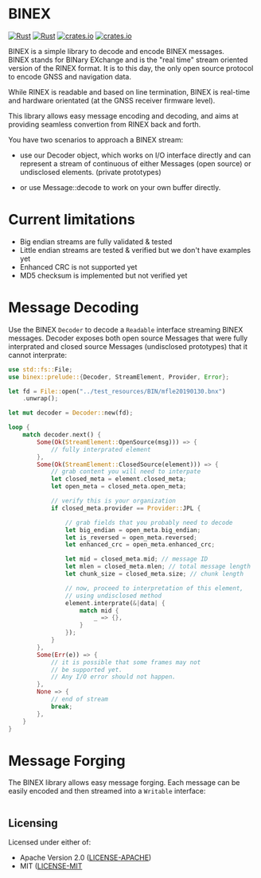 # BINEX

[![Rust](https://github.com/georust/rinex/actions/workflows/rust.yml/badge.svg)](https://github.com/georust/rinex/actions/workflows/rust.yml)
[![Rust](https://github.com/georust/rinex/actions/workflows/daily.yml/badge.svg)](https://github.com/georust/rinex/actions/workflows/daily.yml) [![crates.io](https://img.shields.io/crates/v/binex.svg)](https://crates.io/crates/binex) [![crates.io](https://docs.rs/binex/badge.svg)](https://docs.rs/binex/badge.svg)

BINEX is a simple library to decode and encode BINEX messages.  
BINEX stands for BINary EXchange and is the "real time" stream oriented
version of the RINEX format. It is to this day, the only open source protocol
to encode GNSS and navigation data.

While RINEX is readable and based on line termination, BINEX is real-time and
hardware orientated (at the GNSS receiver firmware level).

This library allows easy message encoding and decoding, and aims at providing seamless
convertion from RINEX back and forth.

You have two scenarios to approach a BINEX stream:

* use our Decoder object, which works on I/O interface directly
and can represent a stream of continuous of either Messages (open source)
or undisclosed elements. (private prototypes)

* or use Message::decode to work on your own buffer directly.

Current limitations
===================

+ Big endian streams are fully validated & tested
+ Little endian streams are tested & verified but we don't have examples yet
+ Enhanced CRC is not supported yet
+ MD5 checksum is implemented but not verified yet

Message Decoding
================

Use the BINEX `Decoder` to decode a `Readable` interface streaming
BINEX messages. Decoder exposes both open source Messages that
were fully interprated and closed source Messages (undisclosed prototypes)
that it cannot interprate:

```rust
use std::fs::File;
use binex::prelude::{Decoder, StreamElement, Provider, Error};

let fd = File::open("../test_resources/BIN/mfle20190130.bnx")
    .unwrap();

let mut decoder = Decoder::new(fd);

loop {
    match decoder.next() {
        Some(Ok(StreamElement::OpenSource(msg))) => {
            // fully interprated element
        },
        Some(Ok(StreamElement::ClosedSource(element))) => {
            // grab content you will need to interpate
            let closed_meta = element.closed_meta; 
            let open_meta = closed_meta.open_meta;

            // verify this is your organization
            if closed_meta.provider == Provider::JPL {

                // grab fields that you probably need to decode
                let big_endian = open_meta.big_endian;
                let is_reversed = open_meta.reversed;
                let enhanced_crc = open_meta.enhanced_crc;

                let mid = closed_meta.mid; // message ID
                let mlen = closed_meta.mlen; // total message length
                let chunk_size = closed_meta.size; // chunk length

                // now, proceed to interpretation of this element,
                // using undisclosed method
                element.interprate(&|data| {
                    match mid {
                        _ => {},
                    }
                });
            }
        },
        Some(Err(e)) => {
            // it is possible that some frames may not
            // be supported yet.
            // Any I/O error should not happen.
        },
        None => {
            // end of stream
            break;
        },
    }
}
```

Message Forging
===============

The BINEX library allows easy message forging. Each message can be easily encoded and then
streamed into a `Writable` interface:

```rust
```

## Licensing

Licensed under either of:

* Apache Version 2.0 ([LICENSE-APACHE](http://www.apache.org/licenses/LICENSE-2.0))
* MIT ([LICENSE-MIT](http://opensource.org/licenses/MIT)
